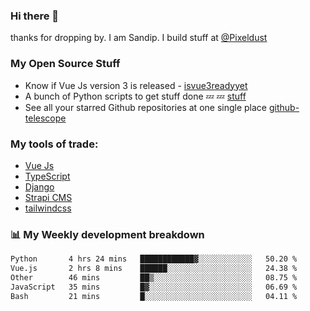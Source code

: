 ### Hi there 👋

thanks for dropping by.
I am Sandip. I build stuff at [@Pixeldust](github.com/pixeldust-in/)

###  **My Open Source Stuff**

 - Know if Vue Js version 3 is released -  [isvue3readyyet](https://github.com/sandiprb/isvue3readyyet)
 - A bunch of Python scripts to get stuff done 💤 💤 [stuff](https://github.com/sandiprb/stuff)
 - See all your starred Github repositories at one single place [github-telescope](https://github.com/sandiprb/github-telescope)



###  **My tools of trade:**
 - [Vue Js](https://github.com/vuejs/vue/)
 - [TypeScript](https://github.com/microsoft/TypeScript)
 - [Django](github.com/django/django)
 - [Strapi CMS](github.com/strapi/strapi)
 - [tailwindcss](https://github.com/tailwindlabs/tailwindcss)


###  📊 **My Weekly development breakdown**
<!--START_SECTION:waka-->

```txt
Python       4 hrs 24 mins   ████████████▓░░░░░░░░░░░░   50.20 %
Vue.js       2 hrs 8 mins    ██████░░░░░░░░░░░░░░░░░░░   24.38 %
Other        46 mins         ██▒░░░░░░░░░░░░░░░░░░░░░░   08.75 %
JavaScript   35 mins         █▓░░░░░░░░░░░░░░░░░░░░░░░   06.69 %
Bash         21 mins         █░░░░░░░░░░░░░░░░░░░░░░░░   04.11 %
```

<!--END_SECTION:waka-->
